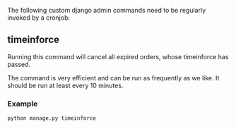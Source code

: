 The following custom django admin commands need to be regularly
invoked by a cronjob:

## timeinforce

Running this command will cancel all expired orders, whose timeinforce
has passed.

The command is very efficient and can be run as frequently as we like.
It should be run at least every 10 minutes.

### Example
`python manage.py timeinforce`

